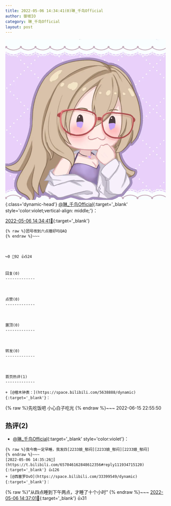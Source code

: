 ```yaml
---
title: 2022-05-06 14:34:41(0)琳_千鸟Official
author: 御坂IO
category: 琳_千鸟Official
layout: post
---
```


![img](/images/c0a88f85ebd0d056f37b114e0748e69556c8b488.jpg){:class='dynamic-head'}
[@琳_千鸟Official](https://space.bilibili.com/1620923329/dynamic){:target='_blank' style='color:violet;vertical-align: middle;'}：

[2022-05-06 14:34:41🔗](https://t.bilibili.com/657046162848612356){:target='_blank'}

~~~
{% raw %}团号改到六点播好吗QAQ
{% endraw %}~~~



↪️0 💬92 👍524


回复(0)
-------------



点赞(0)
-------------



置顶(0)
-------------



转发(0)
-------------



首页热评(1)
-------------

+ [@檀木钟表：](https://space.bilibili.com/5638888/dynamic){:target='_blank'}：
~~~
{% raw %}先吃饭吧 小心白子吃光
{% endraw %}~~~
2022-06-15 22:55:50


热评(2)
-------------

+ [@琳_千鸟Official](https://space.bilibili.com/1620923329/dynamic){:target='_blank' style='color:violet'}：
~~~
{% raw %}我今晚一定早睡，我发四[2233娘_郁闷][2233娘_郁闷][2233娘_郁闷]
{% endraw %}~~~
[2022-05-06 14:35:26🔗](https://t.bilibili.com/657046162848612356#reply111934715120){:target='_blank'} 👍126
+ [@西塞罗OvO](https://space.bilibili.com/33399549/dynamic){:target='_blank'}：
~~~
{% raw %}&#34;从四点睡到下午两点，才睡了十个小时&#34;
{% endraw %}~~~
[2022-05-06 14:37:01🔗](https://t.bilibili.com/657046162848612356#reply111934982352){:target='_blank'} 👍31


